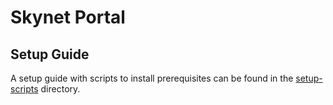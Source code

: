 # Skynet Portal

## Setup Guide
A setup guide with scripts to install prerequisites can be found in the
[setup-scripts](./setup-scripts) directory.
